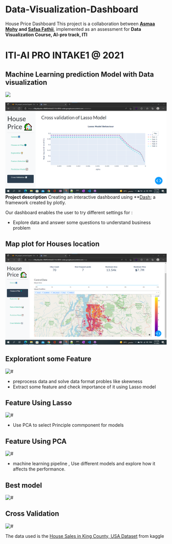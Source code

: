 # Data-Visualization-Dashboard
House Price  Dashboard
This project is a collaboration between **[Asmaa Mohy](https://github.com/Asmaa-Mohy) and [Safaa Fathii](https://github.com/SafaaFathii)**, implemented as an assessment for __Data Visualization Course, AI-pro track, ITI__

<h1>ITI-AI PRO INTAKE1 @ 2021</h1>
<h2>Machine Learning prediction Model  with Data visualization</h2>
<img src="https://github.com/Asmaa-Mohy/Data-Visualization-Dashboard/data/Screenshot 2022-05-01 173437.PNG">

![Machine Learning prediction Model  with Data visualization](https://github.com/Asmaa-Mohy/Data-Visualization-Dashboard/blob/main/data/Screenshot%202022-05-01%20173243.png?raw=true)
 **Project description**
Creating an interactive dashboard using **[Dash](https://plotly.com/dash/); a framework created by plotly.  

Our dashboard enables the user to try different settings for :
- Explore data and answer some questions to understand business problem
<h2>Map plot  for Houses location</h2>
<img src="data/Screenshot 2022-05-01 173529.PNG" alt="#" >

<h2>Explorationt some Feature</h2>
<img src="data/Screenshot 2022-05-01 174247" alt="#" >

- preprocess data and solve data format probles like skewness
- Extract some feature and check importance of it using Lasso model
<h2>Feature Using Lasso </h2>
<img src="data/Screenshot 2022-05-01 174501" alt="#" >

- Use PCA to select Principle commponent for models
<h2>Feature Using PCA </h2>
<img src="data/Screenshot 2022-05-01 174315" alt="#" >

- machine learning pipeline , Use different models and explore how it affects the performance.  
<h2>Best model </h2>
<img src="data/Screenshot 2022-05-01 174613" alt="#" >

<h2>Cross Validation </h2>
<img src="data/Screenshot 2022-05-01 174759" alt="#" >

The data used is the [House Sales in King County, USA Dataset](https://www.kaggle.com/datasets/harlfoxem/housesalesprediction) from kaggle


